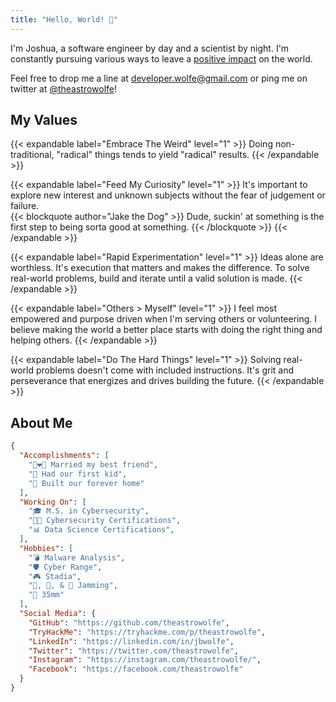 ```yaml
---
title: "Hello, World! 👋"
---
```


I'm Joshua, a software engineer by day and a scientist by night. I'm constantly
pursuing various ways to leave a [positive impact][goals] on the world.

Feel free to drop me a line at [developer.wolfe@gmail.com][email] or ping me
on twitter at [@theastrowolfe][twitter]!

## My Values

{{< expandable label="Embrace The Weird" level="1" >}}
Doing non-traditional, "radical" things tends to yield "radical" results.
{{< /expandable >}}

{{< expandable label="Feed My Curiosity" level="1" >}}
It's important to explore new interest and unknown subjects without the fear
of judgement or failure.
<br/>
{{< blockquote author="Jake the Dog" >}}
Dude, suckin' at something is the first step to being sorta good at something.
{{< /blockquote >}}
{{< /expandable >}}

{{< expandable label="Rapid Experimentation" level="1" >}}
Ideas alone are worthless. It's execution that matters and makes the
difference. To solve real-world problems, build and iterate until a valid
solution is made.
{{< /expandable >}}

{{< expandable label="Others > Myself" level="1" >}}
I feel most empowered and purpose driven when I'm serving others or
volunteering. I believe making the world a better place starts with doing the
right thing and helping others.
{{< /expandable >}}

{{< expandable label="Do The Hard Things" level="1" >}}
Solving real-world problems doesn't come with included instructions. It's grit
and perseverance that energizes and drives building the future.
{{< /expandable >}}

## About Me

```json
{
  "Accomplishments": [
    "👩‍❤️‍👨 Married my best friend",
    "👶 Had our first kid",
    "🏡 Built our forever home"
  ],
  "Working On": [
    "🎓 M.S. in Cybersecurity",
    "👨‍💻 Cybersecurity Certifications",
    "📊 Data Science Certifications",
  ],
  "Hobbies": [
    "️💣 Malware Analysis",
    "️🛡️ Cyber Range",
    "🎮 Stadia",
    "🎸, 🎺, & 🎹 Jamming",
    "📸 35mm"
  ],
  "Social Media": {
    "GitHub": "https://github.com/theastrowolfe",
    "TryHackMe": "https://tryhackme.com/p/theastrowolfe",
    "LinkedIn": "https://linkedin.com/in/jbwolfe",
    "Twitter": "https://twitter.com/theastrowolfe",
    "Instagram": "https://instagram.com/theastrowolfe/",
    "Facebook": "https://facebook.com/theastrowolfe"
  }
}
```

[email]: mailto:developer.wolfe@gmail.com
[twitter]: https://www.twitter.com/theastrowolfe
[goals]: https://www.globalgoals.org/
